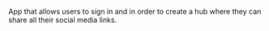 App that allows users to sign in and in order to create a hub where they can share all their social media links.

